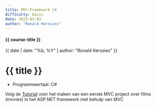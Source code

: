 ```yaml
---
title: MVC-Framework C#
difficulty: basic
date: 2023-01-03
author: "Ronald Kerssies"
---
```


#### {{ course-title }}
{{ date | date: "%b, %Y" | author: "Ronald Kerssies" }}

# {{ title }}


* Programmeertaal: C# 

Volg de [Tutorial](https://learn.microsoft.com/en-us/aspnet/core/tutorials/first-mvc-app/start-mvc?view=aspnetcore-7.0&tabs=visual-studio) voor het maken van een eerste MVC project over films (movies) in het ASP.NET framework met behulp van MVC

